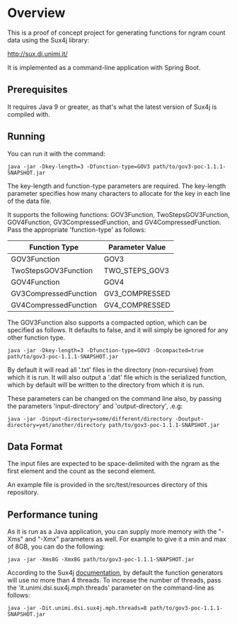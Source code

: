 # Overview

This is a proof of concept project for generating functions for ngram count data using the Sux4j library:

http://sux.di.unimi.it/

It is implemented as a command-line application with Spring Boot.

## Prerequisites
It requires Java 9 or greater, as that's what the latest version of Sux4j is compiled with.

## Running
You can run it with the command:

`java -jar -Dkey-length=3 -Dfunction-type=GOV3 path/to/gov3-poc-1.1.1-SNAPSHOT.jar`

The key-length and function-type parameters are required.  The key-length parameter specifies how many characters to allocate for the key in each line of the data file.

It supports the following functions: GOV3Function, TwoStepsGOV3Function, GOV4Function, GV3CompressedFunction, and GV4CompressedFunction.  Pass the appropriate 'function-type' as follows:

Function Type | Parameter Value
--- | ---
GOV3Function | GOV3
TwoStepsGOV3Function | TWO_STEPS_GOV3
GOV4Function | GOV4
GV3CompressedFunction | GV3_COMPRESSED
GV4CompressedFunction | GV4_COMPRESSED

The GOV3Function also supports a compacted option, which can be specified as follows.  It defaults to false, and it will simply be ignored for any other function type.

`java -jar -Dkey-length=3 -Dfunction-type=GOV3 -Dcompacted=true path/to/gov3-poc-1.1.1-SNAPSHOT.jar`

By default it will read all '.txt' files in the directory (non-recursive) from which it is run.
It will also output a '.dat' file which is the serialized function, which by default will be written to the directory from which it is run.

These parameters can be changed on the command line also, by passing the parameters 'input-directory' and 'output-directory', .e.g:

`java -jar -Dinput-directory=some/different/directory -Doutput-directory=yet/another/directory path/to/gov3-poc-1.1.1-SNAPSHOT.jar`

## Data Format
The input files are expected to be space-delimited with the ngram as the first element and the count as the second element.

An example file is provided in the src/test/resources directory of this repository.

## Performance tuning

As it is run as a Java application, you can supply more memory with the "-Xms" and "-Xmx" parameters as well.  For example to give it a min and max of 8GB, you can do the following:

`java -jar -Xms8G -Xmx8G path/to/gov3-poc-1.1.1-SNAPSHOT.jar`

According to the Sux4j [documentation](http://sux.di.unimi.it/docs/it/unimi/dsi/sux4j/mph/GOV3Function.html), by default the function generators will use no more than 4 threads.  To increase the number of threads, pass the 'it.unimi.dsi.sux4j.mph.threads' parameter on the command-line as follows:

`java -jar -Dit.unimi.dsi.sux4j.mph.threads=8 path/to/gov3-poc-1.1.1-SNAPSHOT.jar`